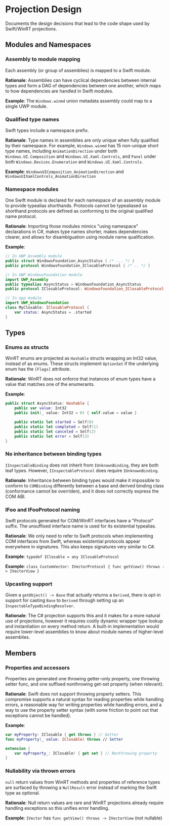 # Projection Design

Documents the design decisions that lead to the code shape used by Swift/WinRT projections.

## Modules and Namespaces
### Assembly to module mapping
Each assembly (or group of assemblies) is mapped to a Swift module.

**Rationale**: Assemblies can have cyclical dependencies between internal types and form a DAG of dependencies between one another, which maps to how dependencies are handled in Swift modules.

**Example**: The `Windows.winmd` union metadata assembly could map to a single UWP module.

### Qualified type names
Swift types include a namespace prefix.

**Rationale**: Type names in assemblies are only unique when fully qualified by their namespace. For example, `Windows.winmd` has 15 non-unique short type names, including `AnimationDirection` under both `Windows.UI.Composition` and `Windows.UI.Xaml.Controls`, and `Panel` under both `Windows.Devices.Enumeration` and `Windows.UI.Xaml.Controls`.

**Example**: `WindowsUIComposition_AnimationDirection` and `WindowsUIXamlControls_AnimationDirection`

### Namespace modules
One Swift module is declared for each namespace of an assembly module to provide typealias shorthands. Protocols cannot be typealiased so shorthand protocols are defined as conforming to the original qualified name protocol.

**Rationale**: Importing those modules mimics "using namespace" declarations in C#, makes type names shorter, makes dependencies clearer, and allows for disambiguation using module name qualification.

**Example**: 
```swift
// In UWP_Assembly module
public struct WindowsFoundation_AsyncStatus { /* ... */ }
public protocol WindowsFoundation_IClosableProtocol { /* .. */ }

// In UWP_WindowsFoundation module
import UWP_Assembly
public typealias AsyncStatus = WindowsFoundation_AsyncStatus
public protocol IClosableProtocol: WindowsFoundation_IClosableProtocol {}

// In app module
import UWP_WindowsFoundation
class MyClosable: IClosableProtocol {
    var status: AsyncStatus = .started
}
```

## Types
### Enums as structs
WinRT enums are projected as `Hashable` structs wrapping an Int32 value, instead of as enums. These structs implement `OptionSet` if the underlying enum has the `[Flags]` attribute.

**Rationale**: WinRT does not enforce that instances of enum types have a value that matches one of the enumerants.

**Example**:
```swift
public struct AsyncStatus: Hashable {
    public var value: Int32
    public init(_ value: Int32 = 0) { self.value = value }

    public static let started = Self(0)
    public static let completed = Self(1)
    public static let canceled = Self(2)
    public static let error = Self(3)
}
```

### No inheritance between binding types
`IInspectableBinding` does not inherit from `IUnknownBinding`, they are both leaf types. However, `IInspectableProtocol` does require `IUnknownBinding`.

**Rationale**: Inheritance between binding types would make it impossible to conform to `COMBinding` differently between a base and derived binding class (conformance cannot be overriden), and it does not correctly express the COM ABI.

### IFoo and IFooProtocol naming
Swift protocols generated for COM/WinRT interfaces have a "Protocol" suffix. The unsuffixed interface name is used for its existential typealias.

**Rationale**: We only need to refer to Swift protocols when implementing COM interfaces from Swift, whereas existential protocols appear everywhere in signatures. This also keeps signatures very similar to C#.

**Example**: `typedef IClosable = any IClosableProtocol`

**Example**: `class CustomVector: IVectorProtocol { func getView() throws -> IVectorView }`

### Upcasting support
Given a `getObject() -> Base` that actually returns a `Derived`, there is opt-in support for casting `Base` to `Derived` through setting up an `InspectableTypeBindingResolver`.

**Rationale**: The C# projection supports this and it makes for a more natural use of projections, however it requires costly dynamic wrapper type lookup and instantiation on every method return. A built-in implementation would require lower-level assemblies to know about module names of higher-level assemblies.

## Members
### Properties and accessors
Properties are generated one throwing getter-only property, one throwing setter func, and one suffixed nonthrowing get-set property (when relevant).

**Rationale**: Swift does not support throwing property setters. This compromise supports a natural syntax for reading properties while handling errors, a reasonable way for writing properties while handling errors, and a way to use the property setter syntax (with some friction to point out that exceptions cannot be handled).

**Example**:
```swift 
var myProperty: IClosable { get throws } // Getter
func myProperty(_ value: IClosable) throws // Setter

extension {
    var myProperty_: IClosable! { get set } // Nonthrowing property
}
```

### Nullability via thrown errors
`null` return values from WinRT methods and properties of reference types are surfaced by throwing a `NullResult` error instead of marking the Swift type as optional.

**Rationale**: Null return values are rare and WinRT projections already require handling exceptions so this unifies error handling.

**Example**: `IVector` has `func getView() throws -> IVectorView` (not nullable)
